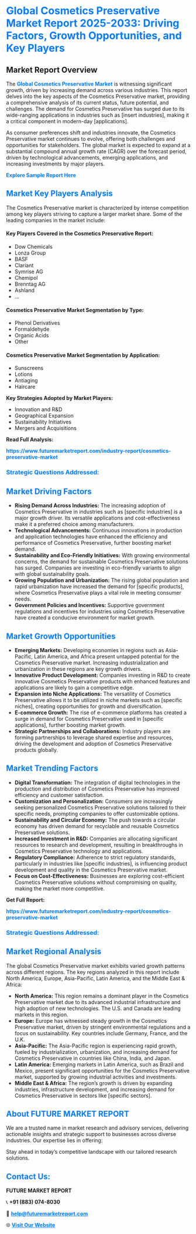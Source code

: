 <h1 style="color: #007BFF;">Global Cosmetics Preservative Market Report 2025-2033: Driving Factors, Growth Opportunities, and Key Players</h1>

<section id="overview">
<h2>Market Report Overview</h2>
<p>The <a href="https://www.futuremarketreport.com/industry-report/cosmetics-preservative-market" style="color: #007BFF; text-decoration: none;"><strong>Global Cosmetics Preservative Market</strong></a> is witnessing significant growth, driven by increasing demand across various industries. This report delves into the key aspects of the Cosmetics Preservative market, providing a comprehensive analysis of its current status, future potential, and challenges. The demand for Cosmetics Preservative has surged due to its wide-ranging applications in industries such as [insert industries], making it a critical component in modern-day [applications].</p>
<p>As consumer preferences shift and industries innovate, the Cosmetics Preservative market continues to evolve, offering both challenges and opportunities for stakeholders. The global market is expected to expand at a substantial compound annual growth rate (CAGR) over the forecast period, driven by technological advancements, emerging applications, and increasing investments by major players.</p>
</section>

<section id="overview">
<p><a href="https://www.futuremarketreport.com/request-sample/reportId=103707" style="color: #007BFF; text-decoration: none;"><strong>Explore Sample Report Here</strong></a></p>
</section>

<section id="key-players">
<h2 style="color: #007BFF;">Market Key Players Analysis</h2>
<p>The Cosmetics Preservative market is characterized by intense competition among key players striving to capture a larger market share. Some of the leading companies in the market include:</p>
<h4>Key Players Covered in the Cosmetics Preservative Report:</h4>
<ul><li>Dow Chemicals</li><li>Lonza Group</li><li>BASF</li><li>Clariant</li><li>Symrise AG</li><li>Chemipol</li><li>Brenntag AG</li><li>Ashland</li><li>...</li></ul>
<h4>Cosmetics Preservative Market Segmentation by Type:</h4>
<ul><li>Phenol Derivatives</li><li>Formaldehyde</li><li>Organic Acids</li><li>Other</li></ul>

<h4>Cosmetics Preservative Market Segmentation by Application:</h4>
<ul><li>Sunscreens</li><li>Lotions</li><li>Antiaging</li><li>Haircare</li></ul>
<p><strong>Key Strategies Adopted by Market Players:</strong></p>
<ul>
<li>Innovation and R&D</li>
<li>Geographical Expansion</li>
<li>Sustainability Initiatives</li>
<li>Mergers and Acquisitions</li>
</ul>
</section>

<section>
<p><strong>Read Full Analysis: </strong></p><a href="https://www.futuremarketreport.com/industry-report/cosmetics-preservative-market" style="color: #007BFF; text-decoration: none;"><strong>https://www.futuremarketreport.com/industry-report/cosmetics-preservative-market</strong></a>
<h3 style="color: #007BFF;">Strategic Questions Addressed:</h3>
</section>

<section id="driving-factors">
<h2 style="color: #007BFF;">Market Driving Factors</h2>
<ul>
<li><strong>Rising Demand Across Industries:</strong> The increasing adoption of Cosmetics Preservative in industries such as [specific industries] is a major growth driver. Its versatile applications and cost-effectiveness make it a preferred choice among manufacturers.</li>
<li><strong>Technological Advancements:</strong> Continuous innovations in production and application technologies have enhanced the efficiency and performance of Cosmetics Preservative, further boosting market demand.</li>
<li><strong>Sustainability and Eco-Friendly Initiatives:</strong> With growing environmental concerns, the demand for sustainable Cosmetics Preservative solutions has surged. Companies are investing in eco-friendly variants to align with global sustainability goals.</li>
<li><strong>Growing Population and Urbanization:</strong> The rising global population and rapid urbanization have increased the demand for [specific products], where Cosmetics Preservative plays a vital role in meeting consumer needs.</li>
<li><strong>Government Policies and Incentives:</strong> Supportive government regulations and incentives for industries using Cosmetics Preservative have created a conducive environment for market growth.</li>
</ul>
</section>

<section id="growth-opportunities">
<h2 style="color: #007BFF;">Market Growth Opportunities</h2>
<ul>
<li><strong>Emerging Markets:</strong> Developing economies in regions such as Asia-Pacific, Latin America, and Africa present untapped potential for the Cosmetics Preservative market. Increasing industrialization and urbanization in these regions are key growth drivers.</li>
<li><strong>Innovative Product Development:</strong> Companies investing in R&D to create innovative Cosmetics Preservative products with enhanced features and applications are likely to gain a competitive edge.</li>
<li><strong>Expansion into Niche Applications:</strong> The versatility of Cosmetics Preservative allows it to be utilized in niche markets such as [specific niches], creating opportunities for growth and diversification.</li>
<li><strong>E-commerce Growth:</strong> The rise of e-commerce platforms has created a surge in demand for Cosmetics Preservative used in [specific applications], further boosting market growth.</li>
<li><strong>Strategic Partnerships and Collaborations:</strong> Industry players are forming partnerships to leverage shared expertise and resources, driving the development and adoption of Cosmetics Preservative products globally.</li>
</ul>
</section>

<section id="trending-factors">
<h2 style="color: #007BFF;">Market Trending Factors</h2>
<ul>
<li><strong>Digital Transformation:</strong> The integration of digital technologies in the production and distribution of Cosmetics Preservative has improved efficiency and customer satisfaction.</li>
<li><strong>Customization and Personalization:</strong> Consumers are increasingly seeking personalized Cosmetics Preservative solutions tailored to their specific needs, prompting companies to offer customizable options.</li>
<li><strong>Sustainability and Circular Economy:</strong> The push towards a circular economy has driven demand for recyclable and reusable Cosmetics Preservative solutions.</li>
<li><strong>Increased Investment in R&D:</strong> Companies are allocating significant resources to research and development, resulting in breakthroughs in Cosmetics Preservative technology and applications.</li>
<li><strong>Regulatory Compliance:</strong> Adherence to strict regulatory standards, particularly in industries like [specific industries], is influencing product development and quality in the Cosmetics Preservative market.</li>
<li><strong>Focus on Cost-Effectiveness:</strong> Businesses are exploring cost-efficient Cosmetics Preservative solutions without compromising on quality, making the market more competitive.</li>
</ul>
</section>

<section>
<p><strong>Get Full Report: </strong></p><a href="https://www.futuremarketreport.com/industry-report/cosmetics-preservative-market" style="color: #007BFF; text-decoration: none;"><strong>https://www.futuremarketreport.com/industry-report/cosmetics-preservative-market</strong></a>
<h3 style="color: #007BFF;">Strategic Questions Addressed:</h3>
</section>


<section id="regional-analysis">
<h2 style="color: #007BFF;">Market Regional Analysis</h2>
<p>The global Cosmetics Preservative market exhibits varied growth patterns across different regions. The key regions analyzed in this report include North America, Europe, Asia-Pacific, Latin America, and the Middle East & Africa:</p>
<ul>
<li><strong>North America:</strong> This region remains a dominant player in the Cosmetics Preservative market due to its advanced industrial infrastructure and high adoption of new technologies. The U.S. and Canada are leading markets in this region.</li>
<li><strong>Europe:</strong> Europe has witnessed steady growth in the Cosmetics Preservative market, driven by stringent environmental regulations and a focus on sustainability. Key countries include Germany, France, and the U.K.</li>
<li><strong>Asia-Pacific:</strong> The Asia-Pacific region is experiencing rapid growth, fueled by industrialization, urbanization, and increasing demand for Cosmetics Preservative in countries like China, India, and Japan.</li>
<li><strong>Latin America:</strong> Emerging markets in Latin America, such as Brazil and Mexico, present significant opportunities for the Cosmetics Preservative market, supported by growing industrial activities and investments.</li>
<li><strong>Middle East & Africa:</strong> The region’s growth is driven by expanding industries, infrastructure development, and increasing demand for Cosmetics Preservative in sectors like [specific sectors].</li>
</ul>
</section>

<footer>
<h2 style="color: #007BFF;">About FUTURE MARKET REPORT</h2>
<p>We are a trusted name in market research and advisory services, delivering actionable insights and strategic support to businesses across diverse industries. Our expertise lies in offering:</p>

<p>Stay ahead in today’s competitive landscape with our tailored research solutions.</p>

<h2 style="color: #007BFF;">Contact Us:</h2>
<p><strong>FUTURE MARKET REPORT</strong></p>
<p>📞 <strong>+91 (883) 074-8030</strong></p>
<p>📧 <strong><a href="mailto:help@futuremarketreport.com" style="color: #007BFF;">help@futuremarketreport.com</a></strong></p>
<p>🌐 <strong><a href="https://www.futuremarketreport.com/" style="color: #007BFF;">Visit Our Website</a></strong></p>
</footer>